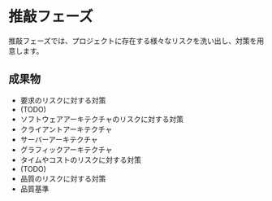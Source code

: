 # 推敲フェーズ

推敲フェーズでは、プロジェクトに存在する様々なリスクを洗い出し、対策を用意します。

## 成果物

* 要求のリスクに対する対策
 * (TODO)
* ソフトウェアアーキテクチャのリスクに対する対策
 * クライアントアーキテクチャ
 * サーバーアーキテクチャ
 * グラフィックアーキテクチャ
* タイムやコストのリスクに対する対策
 * (TODO)
* 品質のリスクに対する対策
 * 品質基準

